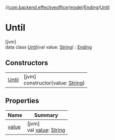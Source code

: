 //[com.backend.effectiveoffice](../../../../index.md)/[model](../../index.md)/[Ending](../index.md)/[Until](index.md)

# Until

[jvm]\
data class [Until](index.md)(val value: [String](https://kotlinlang.org/api/latest/jvm/stdlib/kotlin/-string/index.html)) : [Ending](../index.md)

## Constructors

| | |
|---|---|
| [Until](-until.md) | [jvm]<br>constructor(value: [String](https://kotlinlang.org/api/latest/jvm/stdlib/kotlin/-string/index.html)) |

## Properties

| Name | Summary |
|---|---|
| [value](value.md) | [jvm]<br>val [value](value.md): [String](https://kotlinlang.org/api/latest/jvm/stdlib/kotlin/-string/index.html) |

